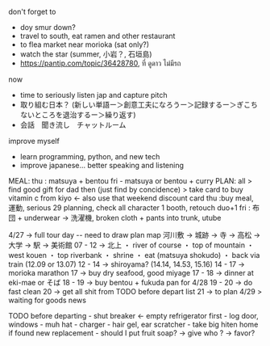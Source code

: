 don't forget to 
- doy smur down?
- travel to south, eat ramen and other restaurant
- to flea market near morioka (sat only?)
- watch the star (summer, 小岩？, 石垣島)
- https://pantip.com/topic/36428780, ที่ ดูดาว ไม่มีรถ

now
- time to seriously listen jap and capture pitch 
- 取り組む日本？ (新しい単語ー＞創意工夫になろうー＞記録するー＞ぎこちないところを退治するー＞繰り返す)
- 会話　聞き流し　チャットルーム

improve myself
- learn programming, python, and new tech 
- improve japanese... better speaking and listening

MEAL:
	thu : matsuya + bentou
	fri - matsuya or bentou + curry
PLAN:
	all
	> find good gift for dad then (just find by concidence)
	> take card to buy vitamin c from kiyo <- also use that weekend discount card
	thu :buy meal, 運動, serious 29 planning, check all character 1 booth, retouch duo+1
	fri : 布団 + underwear → 洗濯機, broken cloth + pants into trunk, utube	
	
4/27
		-> full tour day -- need to draw plan map
			河川敷 -> 城跡 -> 寺 -> 高松 -> 大学 -> 駅 -> 美術館 
		07 - 12 -> 北上
			・ river of course
			・ top of mountain
			・ west kouen
			・ top riverbank
			・ shrine
			・ eat (matsuya shokudo)
			・ back via train (12.09 or 13.07)
		12 - 14 -> shiroyama? (14.14, 14.53, 15.16)
		14 - 17 -> morioka marathon
		17	-> buy dry seafood, good miyage
		17 - 18 -> dinner at eki-mae or そば
		18 - 19 -> buy bentou + fukuda pan for 4/28
		19 - 20 -> do fast clean
		20 -> get all shit from TODO before depart list
		21 -> to plan 4/29
			> waiting for goods news

TODO before departing
	- shut breaker <- empty refrigerator first
	- log door, windows
	- muh hat
	- charger
	- hair gel, ear scratcher
	- take big hiten home if found new replacement
	- should I put fruit soap? -> give who ? -> favor?

